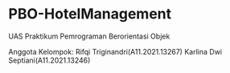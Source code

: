 # PBO-HotelManagement
UAS Praktikum Pemrograman Berorientasi Objek

Anggota Kelompok:
Rifqi Triginandri(A11.2021.13267)
Karlina Dwi Septiani(A11.2021.13246)
